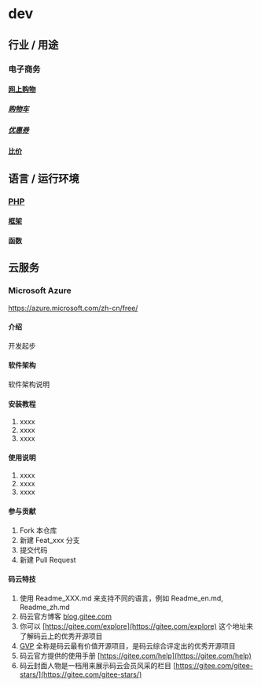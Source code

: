 # dev

## 行业 / 用途

### 电子商务

#### [网上购物](docs/E-commerce/Online_shopping)

##### [购物车](docs/E-commerce/Online_shopping/Shopping_cart_software)

##### [优惠券](docs/E-commerce/Online_shopping/Coupon)

#### [比价](docs/E-commerce/Comparison_shopping_website)

## 语言 / 运行环境

### [PHP](docs/Computer_language/Programming_language/PHP)

#### [框架](docs/Computer_language/Programming_language/PHP/Framework)

#### 函数

## 云服务

### Microsoft Azure

https://azure.microsoft.com/zh-cn/free/

#### 介绍
开发起步

#### 软件架构
软件架构说明


#### 安装教程

1. xxxx
2. xxxx
3. xxxx

#### 使用说明

1. xxxx
2. xxxx
3. xxxx

#### 参与贡献

1. Fork 本仓库
2. 新建 Feat_xxx 分支
3. 提交代码
4. 新建 Pull Request


#### 码云特技

1. 使用 Readme\_XXX.md 来支持不同的语言，例如 Readme\_en.md, Readme\_zh.md
2. 码云官方博客 [blog.gitee.com](https://blog.gitee.com)
3. 你可以 [https://gitee.com/explore](https://gitee.com/explore) 这个地址来了解码云上的优秀开源项目
4. [GVP](https://gitee.com/gvp) 全称是码云最有价值开源项目，是码云综合评定出的优秀开源项目
5. 码云官方提供的使用手册 [https://gitee.com/help](https://gitee.com/help)
6. 码云封面人物是一档用来展示码云会员风采的栏目 [https://gitee.com/gitee-stars/](https://gitee.com/gitee-stars/)
